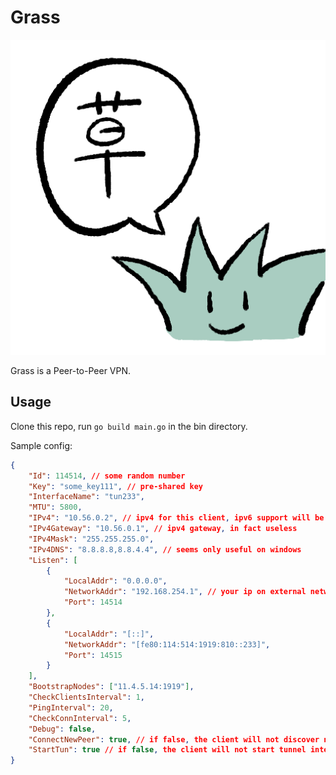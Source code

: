 # Grass
![](https://github.com/k4yt3x/flowerhd/raw/master/PNG/%E8%8D%89.PNG)

Grass is a Peer-to-Peer VPN.

## Usage
Clone this repo, run `go build main.go` in the bin directory.

Sample config:

```json
{
    "Id": 114514, // some random number
    "Key": "some_key111", // pre-shared key
    "InterfaceName": "tun233",
    "MTU": 5800,
    "IPv4": "10.56.0.2", // ipv4 for this client, ipv6 support will be added soon
    "IPv4Gateway": "10.56.0.1", // ipv4 gateway, in fact useless
    "IPv4Mask": "255.255.255.0",
    "IPv4DNS": "8.8.8.8,8.8.4.4", // seems only useful on windows
    "Listen": [
        {
            "LocalAddr": "0.0.0.0",
            "NetworkAddr": "192.168.254.1", // your ip on external network
            "Port": 14514
        },
        {
            "LocalAddr": "[::]",
            "NetworkAddr": "[fe80:114:514:1919:810::233]",
            "Port": 14515
        }
    ],
    "BootstrapNodes": ["11.4.5.14:1919"],
    "CheckClientsInterval": 1,
    "PingInterval": 20,
    "CheckConnInterval": 5,
    "Debug": false,
    "ConnectNewPeer": true, // if false, the client will not discover new clients
    "StartTun": true // if false, the client will not start tunnel interface
}
```